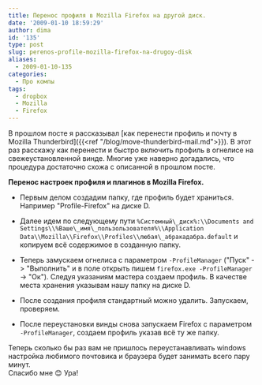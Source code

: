 ```yaml
---
title: Перенос профиля в Mozilla Firefox на другой диск.
date: '2009-01-10 18:59:29'
author: dima
id: '135'
type: post
slug: perenos-profile-mozilla-firefox-na-drugoy-disk
aliases: 
  - 2009-01-10-135
categories:
  - Про компы
tags:
  - dropbox
  - Mozilla
  - Firefox
---
```


В прошлом посте я рассказывал [как перенести профиль и почту в Mozilla Thunderbird]({{<ref "/blog/move-thunderbird-mail.md">}}). В этот раз расскажу как перенести и быстро включить профиль в огнелисе на свежеустановленной винде. Многие уже наверно догадались, что процедура достаточно схожа с описанной в прошлом посте.

**Перенос настроек профиля и плагинов в Mozilla Firefox.**  

*   Первым делом создадим папку, где профиль будет храниться. Например "Profile-Firefox" на диске D.  
    
*   Далее идем по следующему пути `%Системный\_диск%:\\Documents and Settings\\%Ваше\_имя\_пользользователя%\\Application Data\\Mozilla\\Firefox\\Profiles\\любая\_абракадабра.default` и копируем всё содержимое в созданную папку.  
    
*   Теперь замуcкаем огнелиса с параметром `-ProfileManager` ("Пуск" -> "Выполнить" и в поле открыть пишем `firefox.exe -ProfileManager` -> "Ок"). Следуя указаниям мастера создаем профиль. В качестве места хранения указывам нашу папку на диске D.  
    
*   После создания профиля стандартный можно удалить. Запускаем, проверяем.  
    
*   После переустановки винды снова запускаем Firefox с параметром `-ProfileManager`, создаем профиль указав всё ту же папку.

Теперь сколько бы раз вам не пришлось переустанавливать windows настройка любимого почтовика и браузера будет занимать всего пару минут.  
Спасибо мне 😊 Ура!